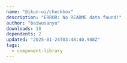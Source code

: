 ```yaml
---
name: "@ikun-ui/checkbox"
description: "ERROR: No README data found!"
author: "baiwusanyu"
downloads: 18
dependents: 2
updated: "2025-01-24T03:48:40.988Z"
tags: 
  - component-library
---
```

